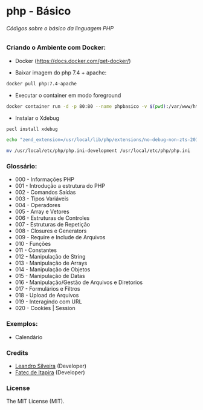# php - Básico

###### Códigos sobre o básico da linguagem PHP

### Criando o Ambiente com Docker:

- Docker (https://docs.docker.com/get-docker/)

- Baixar imagem do php 7.4 + apache:
```bash
docker pull php:7.4-apache
```

- Executar o container em modo foreground 
```bash
docker container run -d -p 80:80 --name phpbasico -v $(pwd):/var/www/html php:7.4-apache
```

- Instalar o Xdebug
```bash
pecl install xdebug
```
```bash
echo "zend_extension=/usr/local/lib/php/extensions/no-debug-non-zts-20190902/xdebug.so" >> /usr/local/etc/php/php.ini-development
```

```bash
mv /usr/local/etc/php/php.ini-development /usr/local/etc/php/php.ini
```
### Glossário:

- 000 - Informações PHP
- 001 - Introdução a estrutura do PHP
- 002 - Comandos Saídas
- 003 - Tipos Variáveis
- 004 - Operadores
- 005 - Array e Vetores
- 006 - Estruturas de Controles
- 007 - Estruturas de Repetição
- 008 - Closures e Generators
- 009 - Require e Include de Arquivos
- 010 - Funções
- 011 - Constantes
- 012 - Manipulação de String
- 013 - Manipulação de Arrays
- 014 - Manipulação de Objetos
- 015 - Manipulação de Datas
- 016 - Manipulação/Gestão de Arquivos e Diretorios
- 017 - Formulários e Filtros
- 018 - Upload de Arquivos
- 019 - Interagindo com URL
- 020 - Cookies | Session

### Exemplos:

- Calendário

### Credits

- [Leandro Silveira](https://github.com/silveirajedi) (Developer)
- [Fatec de Itapira](https://github.com/f278ti) (Developer)

### License

The MIT License (MIT).